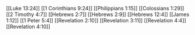 [[Luke 13:24]]
[[1 Corinthians 9:24]]
[[Philippians 1:15]]
[[Colossians 1:29]]
[[2 Timothy 4:7]]
[[Hebrews 2:7]]
[[Hebrews 2:9]]
[[Hebrews 12:4]]
[[James 1:12]]
[[1 Peter 5:4]]
[[Revelation 2:10]]
[[Revelation 3:11]]
[[Revelation 4:4]]
[[Revelation 4:10]]

